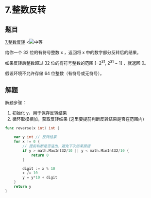 # 7.整数反转

## 题目

[7.整数反转](https://leetcode.cn/problems/reverse-integer/description/) <<img alt="中等" src="https://img.shields.io/badge/%E4%B8%AD%E7%AD%89-yellow" style="display:inline-block;">

给你一个 32 位的有符号整数 x ，返回将 x 中的数字部分反转后的结果。

如果反转后整数超过 32 位的有符号整数的范围 [−2<sup>31</sup>,  2<sup>31</sup> − 1] ，就返回 0。

假设环境不允许存储 64 位整数（有符号或无符号）。


## 解题

解题步骤：
1. 初始化 y，用于保存反转结果
2. 循环取模相加，获取反转结果 (这里要提前判断反转结果是否在范围内)

```go
func reverse(x int) int {

	var y int // 反转结果
	for x != 0 {
        // 提前判断是否溢出，避免下次结果报错
        if y > math.MaxInt32/10 || y < math.MinInt32/10 {
		    return 0
	    }

		digit := x % 10
		x /= 10
		y = y*10 + digit
	}
	return y
}
```